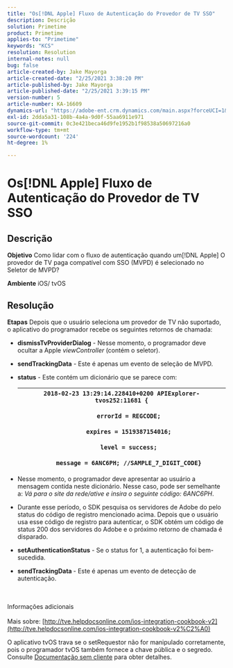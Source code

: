```yaml
---
title: "Os[!DNL Apple] Fluxo de Autenticação do Provedor de TV SSO"
description: Descrição
solution: Primetime
product: Primetime
applies-to: "Primetime"
keywords: "KCS"
resolution: Resolution
internal-notes: null
bug: false
article-created-by: Jake Mayorga
article-created-date: "2/25/2021 3:38:20 PM"
article-published-by: Jake Mayorga
article-published-date: "2/25/2021 3:39:15 PM"
version-number: 5
article-number: KA-16609
dynamics-url: "https://adobe-ent.crm.dynamics.com/main.aspx?forceUCI=1&pagetype=entityrecord&etn=knowledgearticle&id=db2e6d7c-7f77-eb11-a812-000d3a37d0c6"
exl-id: 2dda5a31-108b-4a4a-9d0f-55aa6911e971
source-git-commit: 0c3e421beca46d9fe1952b1f98538a50697216a0
workflow-type: tm+mt
source-wordcount: '224'
ht-degree: 1%

---
```


# Os[!DNL Apple] Fluxo de Autenticação do Provedor de TV SSO

## Descrição

<b>Objetivo</b>
Como lidar com o fluxo de autenticação quando um[!DNL Apple] O provedor de TV paga compatível com SSO (MVPD) é selecionado no Seletor de MVPD?


<b>Ambiente</b>
iOS/ tvOS


## Resolução

<b>Etapas</b>
Depois que o usuário seleciona um provedor de TV não suportado, o aplicativo do programador recebe os seguintes retornos de chamada:

- <b>dismissTvProviderDialog</b> - Nesse momento, o programador deve ocultar a Apple *viewController* (contém o seletor).
- <b>sendTrackingData</b> - Este é apenas um evento de seleção de MVPD.
- <b>status</b> - Este contém um dicionário que se parece com:

   | `2018-02-23 13:29:14.228410+0200 APIExplorer-tvos252:11681 {`<br><br>`    errorId = REGCODE;`<br><br>`    expires = 1519387154016;`<br><br>`    level = success;`<br><br>`    message = 6ANC6PH; //SAMPLE_7_DIGIT_CODE}` |
   | --- |


- Nesse momento, o programador deve apresentar ao usuário a mensagem contida neste dicionário. Nesse caso, pode ser semelhante a: *Vá para o site da rede/ative e insira o seguinte código: 6ANC6PH*.
- Durante esse período, o SDK pesquisa os servidores de Adobe do pelo status do código de registro mencionado acima. Depois que o usuário usa esse código de registro para autenticar, o SDK obtém um código de status 200 dos servidores do Adobe e o próximo retorno de chamada é disparado.


- <b>setAuthenticationStatus</b> - Se o status for 1, a autenticação foi bem-sucedida.


- <b>sendTrackingData </b>- Este é apenas um evento de detecção de autenticação.

<br><br>Informações adicionais<br><br>
Mais sobre: [http://tve.helpdocsonline.com/ios-integration-cookbook-v2](http://tve.helpdocsonline.com/ios-integration-cookbook-v2%C2%A0)

O aplicativo tvOS trava se o setRequestor não for manipulado corretamente, pois o programador tvOS também fornece a chave pública e o segredo. Consulte [Documentação sem cliente](http://tve.helpdocsonline.com/clientless-integration-cookbook-v2$create_dev) para obter detalhes.
